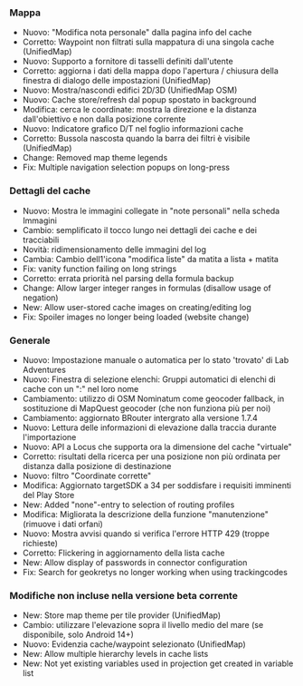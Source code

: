 ### Mappa
- Nuovo: "Modifica nota personale" dalla pagina info del cache
- Corretto: Waypoint non filtrati sulla mappatura di una singola cache (UnifiedMap)
- Nuovo: Supporto a fornitore di tasselli definiti dall'utente
- Corretto: aggiorna i dati della mappa dopo l'apertura / chiusura della finestra di dialogo delle impostazioni (UnifiedMap)
- Nuovo: Mostra/nascondi edifici 2D/3D (UnifiedMap OSM)
- Nuovo: Cache store/refresh dal popup spostato in background
- Modifica: cerca le coordinate: mostra la direzione e la distanza dall'obiettivo e non dalla posizione corrente
- Nuovo: Indicatore grafico D/T nel foglio informazioni cache
- Corretto: Bussola nascosta quando la barra dei filtri è visibile (UnifiedMap)
- Change: Removed map theme legends
- Fix: Multiple navigation selection popups on long-press

### Dettagli del cache
- Nuovo: Mostra le immagini collegate in "note personali" nella scheda Immagini
- Cambio: semplificato il tocco lungo nei dettagli dei cache e dei tracciabili
- Novità: ridimensionamento delle immagini del log
- Cambia: Cambio dell1'icona "modifica liste" da matita a lista + matita
- Fix: vanity function failing on long strings
- Corretto: errata priorità nel parsing della formula backup
- Change: Allow larger integer ranges in formulas (disallow usage of negation)
- New: Allow user-stored cache images on creating/editing log
- Fix: Spoiler images no longer being loaded (website change)

### Generale
- Nuovo: Impostazione manuale o automatica per lo stato 'trovato' di Lab Adventures
- Nuovo: Finestra di selezione elenchi: Gruppi automatici di elenchi di cache con un ":" nel loro nome
- Cambiamento: utilizzo di OSM Nominatum come geocoder fallback, in sostituzione di MapQuest geocoder (che non funziona più per noi)
- Cambiamento: aggiornato BRouter intergrato alla versione 1.7.4
- Nuovo: Lettura delle informazioni di elevazione dalla traccia durante l'importazione
- Nuovo: API a Locus che supporta ora la dimensione del cache "virtuale"
- Corretto: risultati della ricerca per una posizione non più ordinata per distanza dalla posizione di destinazione
- Nuovo: filtro "Coordinate corrette"
- Modifica: Aggiornato targetSDK a 34 per soddisfare i requisiti imminenti del Play Store
- New: Added "none"-entry to selection of routing profiles
- Modifica: Migliorata la descrizione della funzione "manutenzione" (rimuove i dati orfani)
- Nuovo: Mostra avvisi quando si verifica l'errore HTTP 429 (troppe richieste)
- Corretto: Flickering in aggiornamento della lista cache
- New: Allow display of passwords in connector configuration
- Fix: Search for geokretys no longer working when using trackingcodes

### Modifiche non incluse nella versione beta corrente
- New: Store map theme per tile provider (UnifiedMap)
- Cambio: utilizzare l'elevazione sopra il livello medio del mare (se disponibile, solo Android 14+)
- Nuovo: Evidenzia cache/waypoint selezionato (UnifiedMap)
- New: Allow multiple hierarchy levels in cache lists
- New: Not yet existing variables used in projection get created in variable list

